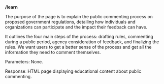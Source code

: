 **/learn**

The purpose of the page is to explain the public commenting process on proposed government regulations, detailing how individuals and organizations can participate and the impact their feedback can have.

It outlines the four main steps of the process: drafting rules, commenting during a public period, agency consideration of feedback, and finalizing the rules. We want users to get a better sense of the process and get all the information they need to comment themselves.

Parameters: None.

Response: HTML page displaying educational content about public commenting.
